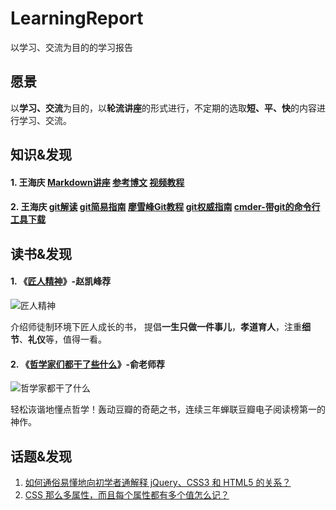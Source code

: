 # LearningReport
以学习、交流为目的的学习报告

## 愿景

以**学习、交流**为目的，以**轮流讲座**的形式进行，不定期的选取**短、平、快**的内容进行学习、交流。

## 知识&发现

#### 1. 王海庆 [Markdown讲座](//github.com/HappyFedClub/LearningReport/blob/master/markdown.md)  [参考博文](//blog.csdn.net/whqet/article/details/44900145) [视频教程](//edu.csdn.net/course/detail/553)
#### 2. 王海庆 [git解读](//github.com/HappyFedClub/LearningReport/blob/master/git/git.md)  [git简易指南](//www.bootcss.com/p/git-guide/) [廖雪峰Git教程](//www.liaoxuefeng.com/wiki/0013739516305929606dd18361248578c67b8067c8c017b0003) [git权威指南]() [cmder-带git的命令行工具下载](cmder.zip)

## 读书&发现

#### 1. 《[匠人精神](https://book.douban.com/subject/26652812/)》-赵凯峰荐
  ![匠人精神](https://img1.doubanio.com/lpic/s28343659.jpg "匠人精神")
  
  介绍师徒制环境下匠人成长的书， 提倡**一生只做一件事儿**，**孝道育人**，注重**细节**、**礼仪**等，值得一看。
  
#### 2. 《[哲学家们都干了些什么](https://book.douban.com/subject/26390842/)》-俞老师荐
  ![哲学家都干了什么](https://img3.doubanio.com/lpic/s28073424.jpg "哲学家都干了什么")
  
  轻松诙谐地懂点哲学！轰动豆瓣的奇葩之书，连续三年蝉联豆瓣电子阅读榜第一的神作。

## 话题&发现

1. [如何通俗易懂地向初学者通解释 jQuery、CSS3 和 HTML5 的关系？](https://www.zhihu.com/question/20408103)
2. [CSS 那么多属性，而且每个属性都有多个值怎么记？](https://www.zhihu.com/question/31317160)
